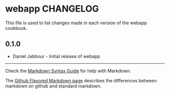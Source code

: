 webapp CHANGELOG
================

This file is used to list changes made in each version of the webapp cookbook.

0.1.0
-----
- Daniel Jabbour - Initial release of webapp

- - -
Check the [Markdown Syntax Guide](http://daringfireball.net/projects/markdown/syntax) for help with Markdown.

The [Github Flavored Markdown page](http://github.github.com/github-flavored-markdown/) describes the differences between markdown on github and standard markdown.
